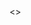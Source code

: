 

<document/>
<<!columns 2>>


<insert src='./chapter-00-intro.md'   	mode=mktscript/>
<!-- <insert src='./chapter-00-sampling.md'	mode=mktscript/>
<insert src='./chapter-00-spawn.md'   	mode=mktscript/>
<insert src='./chapter-00-comparison.md'   	mode=mktscript/>
 -->
<!-- <insert src='../README.md' mode=mktscript/> -->

<!-- <new-page/>
<blank-page/>


 -->